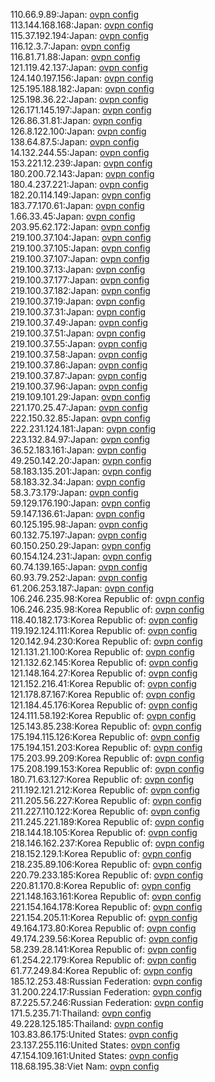 110.66.9.89:Japan: [ovpn config](vpn/110_66_9_89.ovpn)  
113.144.168.168:Japan: [ovpn config](vpn/113_144_168_168.ovpn)  
115.37.192.194:Japan: [ovpn config](vpn/115_37_192_194.ovpn)  
116.12.3.7:Japan: [ovpn config](vpn/116_12_3_7.ovpn)  
116.81.71.88:Japan: [ovpn config](vpn/116_81_71_88.ovpn)  
121.119.42.137:Japan: [ovpn config](vpn/121_119_42_137.ovpn)  
124.140.197.156:Japan: [ovpn config](vpn/124_140_197_156.ovpn)  
125.195.188.182:Japan: [ovpn config](vpn/125_195_188_182.ovpn)  
125.198.36.22:Japan: [ovpn config](vpn/125_198_36_22.ovpn)  
126.171.145.197:Japan: [ovpn config](vpn/126_171_145_197.ovpn)  
126.86.31.81:Japan: [ovpn config](vpn/126_86_31_81.ovpn)  
126.8.122.100:Japan: [ovpn config](vpn/126_8_122_100.ovpn)  
138.64.87.5:Japan: [ovpn config](vpn/138_64_87_5.ovpn)  
14.132.244.55:Japan: [ovpn config](vpn/14_132_244_55.ovpn)  
153.221.12.239:Japan: [ovpn config](vpn/153_221_12_239.ovpn)  
180.200.72.143:Japan: [ovpn config](vpn/180_200_72_143.ovpn)  
180.4.237.221:Japan: [ovpn config](vpn/180_4_237_221.ovpn)  
182.20.114.149:Japan: [ovpn config](vpn/182_20_114_149.ovpn)  
183.77.170.61:Japan: [ovpn config](vpn/183_77_170_61.ovpn)  
1.66.33.45:Japan: [ovpn config](vpn/1_66_33_45.ovpn)  
203.95.62.172:Japan: [ovpn config](vpn/203_95_62_172.ovpn)  
219.100.37.104:Japan: [ovpn config](vpn/219_100_37_104.ovpn)  
219.100.37.105:Japan: [ovpn config](vpn/219_100_37_105.ovpn)  
219.100.37.107:Japan: [ovpn config](vpn/219_100_37_107.ovpn)  
219.100.37.13:Japan: [ovpn config](vpn/219_100_37_13.ovpn)  
219.100.37.177:Japan: [ovpn config](vpn/219_100_37_177.ovpn)  
219.100.37.182:Japan: [ovpn config](vpn/219_100_37_182.ovpn)  
219.100.37.19:Japan: [ovpn config](vpn/219_100_37_19.ovpn)  
219.100.37.31:Japan: [ovpn config](vpn/219_100_37_31.ovpn)  
219.100.37.49:Japan: [ovpn config](vpn/219_100_37_49.ovpn)  
219.100.37.51:Japan: [ovpn config](vpn/219_100_37_51.ovpn)  
219.100.37.55:Japan: [ovpn config](vpn/219_100_37_55.ovpn)  
219.100.37.58:Japan: [ovpn config](vpn/219_100_37_58.ovpn)  
219.100.37.86:Japan: [ovpn config](vpn/219_100_37_86.ovpn)  
219.100.37.87:Japan: [ovpn config](vpn/219_100_37_87.ovpn)  
219.100.37.96:Japan: [ovpn config](vpn/219_100_37_96.ovpn)  
219.109.101.29:Japan: [ovpn config](vpn/219_109_101_29.ovpn)  
221.170.25.47:Japan: [ovpn config](vpn/221_170_25_47.ovpn)  
222.150.32.85:Japan: [ovpn config](vpn/222_150_32_85.ovpn)  
222.231.124.181:Japan: [ovpn config](vpn/222_231_124_181.ovpn)  
223.132.84.97:Japan: [ovpn config](vpn/223_132_84_97.ovpn)  
36.52.183.161:Japan: [ovpn config](vpn/36_52_183_161.ovpn)  
49.250.142.20:Japan: [ovpn config](vpn/49_250_142_20.ovpn)  
58.183.135.201:Japan: [ovpn config](vpn/58_183_135_201.ovpn)  
58.183.32.34:Japan: [ovpn config](vpn/58_183_32_34.ovpn)  
58.3.73.179:Japan: [ovpn config](vpn/58_3_73_179.ovpn)  
59.129.176.190:Japan: [ovpn config](vpn/59_129_176_190.ovpn)  
59.147.136.61:Japan: [ovpn config](vpn/59_147_136_61.ovpn)  
60.125.195.98:Japan: [ovpn config](vpn/60_125_195_98.ovpn)  
60.132.75.197:Japan: [ovpn config](vpn/60_132_75_197.ovpn)  
60.150.250.29:Japan: [ovpn config](vpn/60_150_250_29.ovpn)  
60.154.124.231:Japan: [ovpn config](vpn/60_154_124_231.ovpn)  
60.74.139.165:Japan: [ovpn config](vpn/60_74_139_165.ovpn)  
60.93.79.252:Japan: [ovpn config](vpn/60_93_79_252.ovpn)  
61.206.253.187:Japan: [ovpn config](vpn/61_206_253_187.ovpn)  
106.246.235.98:Korea Republic of: [ovpn config](vpn/106_246_235_98.ovpn)  
106.246.235.98:Korea Republic of: [ovpn config](vpn/106_246_235_98.ovpn)  
118.40.182.173:Korea Republic of: [ovpn config](vpn/118_40_182_173.ovpn)  
119.192.124.111:Korea Republic of: [ovpn config](vpn/119_192_124_111.ovpn)  
120.142.94.230:Korea Republic of: [ovpn config](vpn/120_142_94_230.ovpn)  
121.131.21.100:Korea Republic of: [ovpn config](vpn/121_131_21_100.ovpn)  
121.132.62.145:Korea Republic of: [ovpn config](vpn/121_132_62_145.ovpn)  
121.148.164.27:Korea Republic of: [ovpn config](vpn/121_148_164_27.ovpn)  
121.152.216.41:Korea Republic of: [ovpn config](vpn/121_152_216_41.ovpn)  
121.178.87.167:Korea Republic of: [ovpn config](vpn/121_178_87_167.ovpn)  
121.184.45.176:Korea Republic of: [ovpn config](vpn/121_184_45_176.ovpn)  
124.111.58.192:Korea Republic of: [ovpn config](vpn/124_111_58_192.ovpn)  
125.143.85.238:Korea Republic of: [ovpn config](vpn/125_143_85_238.ovpn)  
175.194.115.126:Korea Republic of: [ovpn config](vpn/175_194_115_126.ovpn)  
175.194.151.203:Korea Republic of: [ovpn config](vpn/175_194_151_203.ovpn)  
175.203.99.209:Korea Republic of: [ovpn config](vpn/175_203_99_209.ovpn)  
175.208.199.153:Korea Republic of: [ovpn config](vpn/175_208_199_153.ovpn)  
180.71.63.127:Korea Republic of: [ovpn config](vpn/180_71_63_127.ovpn)  
211.192.121.212:Korea Republic of: [ovpn config](vpn/211_192_121_212.ovpn)  
211.205.56.227:Korea Republic of: [ovpn config](vpn/211_205_56_227.ovpn)  
211.227.110.122:Korea Republic of: [ovpn config](vpn/211_227_110_122.ovpn)  
211.245.221.189:Korea Republic of: [ovpn config](vpn/211_245_221_189.ovpn)  
218.144.18.105:Korea Republic of: [ovpn config](vpn/218_144_18_105.ovpn)  
218.146.162.237:Korea Republic of: [ovpn config](vpn/218_146_162_237.ovpn)  
218.152.129.1:Korea Republic of: [ovpn config](vpn/218_152_129_1.ovpn)  
218.235.89.106:Korea Republic of: [ovpn config](vpn/218_235_89_106.ovpn)  
220.79.233.185:Korea Republic of: [ovpn config](vpn/220_79_233_185.ovpn)  
220.81.170.8:Korea Republic of: [ovpn config](vpn/220_81_170_8.ovpn)  
221.148.163.161:Korea Republic of: [ovpn config](vpn/221_148_163_161.ovpn)  
221.154.164.178:Korea Republic of: [ovpn config](vpn/221_154_164_178.ovpn)  
221.154.205.11:Korea Republic of: [ovpn config](vpn/221_154_205_11.ovpn)  
49.164.173.80:Korea Republic of: [ovpn config](vpn/49_164_173_80.ovpn)  
49.174.239.56:Korea Republic of: [ovpn config](vpn/49_174_239_56.ovpn)  
58.239.28.141:Korea Republic of: [ovpn config](vpn/58_239_28_141.ovpn)  
61.254.22.179:Korea Republic of: [ovpn config](vpn/61_254_22_179.ovpn)  
61.77.249.84:Korea Republic of: [ovpn config](vpn/61_77_249_84.ovpn)  
185.12.253.48:Russian Federation: [ovpn config](vpn/185_12_253_48.ovpn)  
31.200.224.17:Russian Federation: [ovpn config](vpn/31_200_224_17.ovpn)  
87.225.57.246:Russian Federation: [ovpn config](vpn/87_225_57_246.ovpn)  
171.5.235.71:Thailand: [ovpn config](vpn/171_5_235_71.ovpn)  
49.228.125.185:Thailand: [ovpn config](vpn/49_228_125_185.ovpn)  
103.83.86.175:United States: [ovpn config](vpn/103_83_86_175.ovpn)  
23.137.255.116:United States: [ovpn config](vpn/23_137_255_116.ovpn)  
47.154.109.161:United States: [ovpn config](vpn/47_154_109_161.ovpn)  
118.68.195.38:Viet Nam: [ovpn config](vpn/118_68_195_38.ovpn)  
